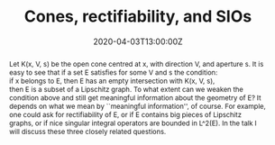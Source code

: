 ﻿---
title: "Cones, rectifiability, and SIOs"

event: Virtual Maxwell Analysis Seminar 
event_url: https://www.maths.ed.ac.uk/~jazzam/analysis/seminar.html

location: University of Edinburgh
# address:
# street: 450 Serra Mall
# city: Stanford
#  region: CA
#  postcode: '94305'
#  country: United States

# summary: An example talk using Wowchemy's Markdown slides feature.
# abstract: "Lorem ipsum dolor sit amet, consectetur adipiscing elit. Duis posuere tellusac convallis placerat. Proin tincidunt magna sed ex sollicitudin condimentum. Sed ac faucibus dolor, scelerisque sollicitudin nisi. Cras purus urna, suscipit quis sapien eu, pulvinar tempor diam."

summary: ""
abstract: "Let K(x, V, s) be the open cone centred at x, with direction V, and aperture s. It is easy to see that if a set E satisfies for some V and s the condition:<br/> if x belongs to E, then E has an empty intersection with K(x, V, s),<br/> then E is a subset of a Lipschitz graph. To what extent can we weaken the condition above and still get meaningful information about the geometry of E? It depends on what we mean by ``meaningful information'', of course. For example, one could ask for rectifiability of E, or if E contains big pieces of Lipschitz graphs, or if nice singular integral operators are bounded in L^2(E). In the talk I will discuss these three closely related questions."
# Talk start and end times.
#   End time can optionally be hidden by prefixing the line with `#`.
date: "2020-04-03T13:00:00Z"
# date_end: "2030-06-01T15:00:00Z"
all_day: false

# Schedule page publish date (NOT talk date).
publishDate: "2017-01-01T00:00:00Z"

authors: []
tags: []

# Is this a featured talk? (true/false)
featured: false

# image:
#  caption: 'Image credit: [**Unsplash**](https://unsplash.com/photos/bzdhc5b3Bxs)'
#  focal_point: Right

links:
# - icon: twitter
#  icon_pack: fab
#  name: Follow
#  url: https://twitter.com/georgecushen
url_code: ""
url_pdf: ""
url_slides: "pdf/cones-handout.pdf"
url_video: ""

# Markdown Slides (optional).
#   Associate this talk with Markdown slides.
#   Simply enter your slide deck's filename without extension.
#   E.g. `slides = "example-slides"` references `content/slides/example-slides.md`.
#   Otherwise, set `slides = ""`.
# slides: example

# Projects (optional).
#   Associate this post with one or more of your projects.
#   Simply enter your project's folder or file name without extension.
#   E.g. `projects = ["internal-project"]` references `content/project/deep-learning/index.md`.
#   Otherwise, set `projects = []`.
# projects:
# - example
---
